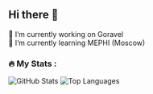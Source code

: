 ## Hi there 👋

<!--
**KlassnayaAfrodita/KlassnayaAfrodita** is a ✨ _special_ ✨ repository because its `README.md` (this file) appears on your GitHub profile.

Here are some ideas to get you started:


-->
🔭 I’m currently working on Goravel\
🌱 I’m currently learning MEPHI (Moscow)
### :fire: My Stats : 
![GitHub Stats](https://github-readme-stats.vercel.app/api?username=KlassnayaAfrodita&show_icons=true&theme=radical)
![Top Languages](https://github-readme-stats.vercel.app/api/top-langs/?username=KlassnayaAfrodita&layout=compact&theme=radical)

